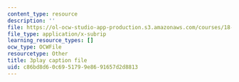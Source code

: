 ```yaml
---
content_type: resource
description: ''
file: https://ol-ocw-studio-app-production.s3.amazonaws.com/courses/18-01sc-single-variable-calculus-fall-2010/c86bd8d60c6951799e8691657d2d8813_5q_3FDOkVRQ.vtt
file_type: application/x-subrip
learning_resource_types: []
ocw_type: OCWFile
resourcetype: Other
title: 3play caption file
uid: c86bd8d6-0c69-5179-9e86-91657d2d8813
---
```

